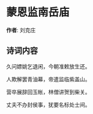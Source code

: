 # 蒙恩监南岳庙

**作者**: 刘克庄

## 诗词内容

久问嫖姚乞退闲，今朝准敕放生还。

人欺解罢青油幕，帝遣监临紫盖山。

营卒展辞回玉帐，林僧讲贺到柴关。

丈夫不办封侯事，犹要名标处士间。

